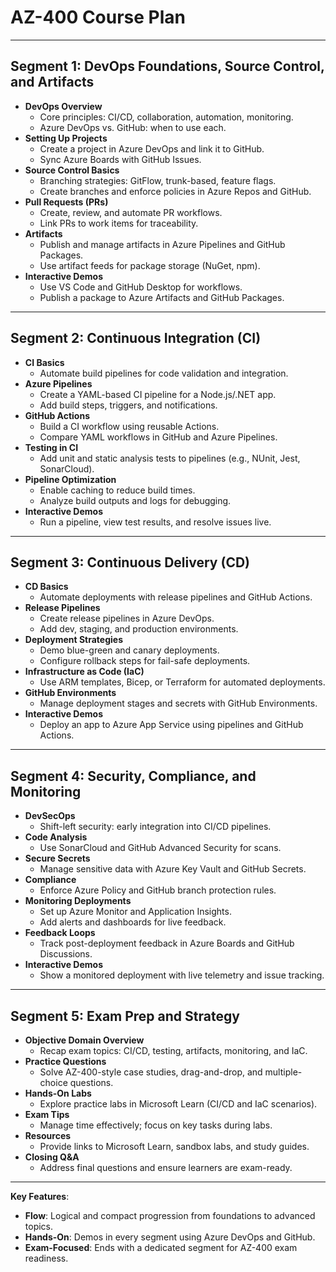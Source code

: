 # AZ-400 Course Plan

---

## Segment 1: DevOps Foundations, Source Control, and Artifacts
- **DevOps Overview**
  - Core principles: CI/CD, collaboration, automation, monitoring.
  - Azure DevOps vs. GitHub: when to use each.
- **Setting Up Projects**
  - Create a project in Azure DevOps and link it to GitHub.
  - Sync Azure Boards with GitHub Issues.
- **Source Control Basics**
  - Branching strategies: GitFlow, trunk-based, feature flags.
  - Create branches and enforce policies in Azure Repos and GitHub.
- **Pull Requests (PRs)**
  - Create, review, and automate PR workflows.
  - Link PRs to work items for traceability.
- **Artifacts**
  - Publish and manage artifacts in Azure Pipelines and GitHub Packages.
  - Use artifact feeds for package storage (NuGet, npm).
- **Interactive Demos**
  - Use VS Code and GitHub Desktop for workflows.
  - Publish a package to Azure Artifacts and GitHub Packages.

---

## Segment 2: Continuous Integration (CI)
- **CI Basics**
  - Automate build pipelines for code validation and integration.
- **Azure Pipelines**
  - Create a YAML-based CI pipeline for a Node.js/.NET app.
  - Add build steps, triggers, and notifications.
- **GitHub Actions**
  - Build a CI workflow using reusable Actions.
  - Compare YAML workflows in GitHub and Azure Pipelines.
- **Testing in CI**
  - Add unit and static analysis tests to pipelines (e.g., NUnit, Jest, SonarCloud).
- **Pipeline Optimization**
  - Enable caching to reduce build times.
  - Analyze build outputs and logs for debugging.
- **Interactive Demos**
  - Run a pipeline, view test results, and resolve issues live.

---

## Segment 3: Continuous Delivery (CD)
- **CD Basics**
  - Automate deployments with release pipelines and GitHub Actions.
- **Release Pipelines**
  - Create release pipelines in Azure DevOps.
  - Add dev, staging, and production environments.
- **Deployment Strategies**
  - Demo blue-green and canary deployments.
  - Configure rollback steps for fail-safe deployments.
- **Infrastructure as Code (IaC)**
  - Use ARM templates, Bicep, or Terraform for automated deployments.
- **GitHub Environments**
  - Manage deployment stages and secrets with GitHub Environments.
- **Interactive Demos**
  - Deploy an app to Azure App Service using pipelines and GitHub Actions.

---

## Segment 4: Security, Compliance, and Monitoring
- **DevSecOps**
  - Shift-left security: early integration into CI/CD pipelines.
- **Code Analysis**
  - Use SonarCloud and GitHub Advanced Security for scans.
- **Secure Secrets**
  - Manage sensitive data with Azure Key Vault and GitHub Secrets.
- **Compliance**
  - Enforce Azure Policy and GitHub branch protection rules.
- **Monitoring Deployments**
  - Set up Azure Monitor and Application Insights.
  - Add alerts and dashboards for live feedback.
- **Feedback Loops**
  - Track post-deployment feedback in Azure Boards and GitHub Discussions.
- **Interactive Demos**
  - Show a monitored deployment with live telemetry and issue tracking.

---

## Segment 5: Exam Prep and Strategy
- **Objective Domain Overview**
  - Recap exam topics: CI/CD, testing, artifacts, monitoring, and IaC.
- **Practice Questions**
  - Solve AZ-400-style case studies, drag-and-drop, and multiple-choice questions.
- **Hands-On Labs**
  - Explore practice labs in Microsoft Learn (CI/CD and IaC scenarios).
- **Exam Tips**
  - Manage time effectively; focus on key tasks during labs.
- **Resources**
  - Provide links to Microsoft Learn, sandbox labs, and study guides.
- **Closing Q&A**
  - Address final questions and ensure learners are exam-ready.

---

**Key Features**:
- **Flow**: Logical and compact progression from foundations to advanced topics.
- **Hands-On**: Demos in every segment using Azure DevOps and GitHub.
- **Exam-Focused**: Ends with a dedicated segment for AZ-400 exam readiness.
